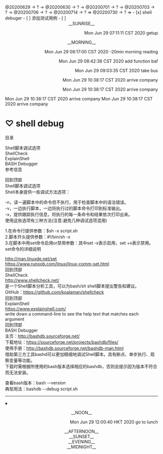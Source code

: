 <link rel="stylesheet"  type="text/css" href="./css/public.css"/>
<TODO>@20200629 → ? → @20200630 → ? → @20200701 → ? → @20200703 → ? → @20200706 → ? → @20200714 → ? ⇒ @20200730 → ? ⇒ </TODO>
- [x] shell debuger   
- [ ] 添加测试用例   
- [ ]    

<center><tb-dc>__SUNRISE__</tb-dc></center>
<p align="right"><ac-dc>Mon Jun 29 07:11:11 CST 2020 getup</ac-dc></p>
<center><dc-tb-dc>__MORNING__</dc-tb-dc></center>
<p align="right"><ac-dc>Mon Jun 29 08:17:00 CST 2020 -20min morning reading</ac-dc></p>
<p align="right"><ac-dc>Mon Jun 29 08:42:38 CST 2020 add function baf</ac-dc></p>
<p align="right"><ac-dc>Mon Jun 29 09:03:35 CST 2020 take bus</ac-dc></p>
<p align="right"><ac-dc>Mon Jun 29 10:38:17 CST 2020 arrive company</ac-dc></p>
<p align="right"><ac-dc>Mon Jun 29 10:38:17 CST 2020 arrive company</ac-dc></p>
<ac-dc>Mon Jun 29 10:38:17 CST 2020 arrive company</ac-dc>
<ac-dc>Mon Jun 29 10:38:17 CST 2020 arrive company</ac-dc>

# ♡ shell debug
目录  

Shell脚本调试选项  
ShellCheck  
ExplainShell  
BASH Debugger  
参考信息  
   

回到顶部  
Shell脚本调试选项  
Shell本身提供一些调试方法选项：  

-n，读一遍脚本中的命令但不执行，用于检查脚本中的语法错误。  
-v，一边执行脚本，一边将执行过的脚本命令打印到标准输出。  
-x，提供跟踪执行信息，将执行的每一条命令和结果依次打印出来。  
使用这些选项有三种方法(注意:避免几种调试选项混用)  

1.在命令行提供参数：$sh -x script.sh  
2.脚本开头提供参数：#!/bin/sh -x  
3.在脚本中用set命令启用or禁用参数：其中set -x表示启用，set +x表示禁用。  
set命令的详细说明  

http://man.linuxde.net/set  
https://www.runoob.com/linux/linux-comm-set.html  
回到顶部  
ShellCheck  
http://www.shellcheck.net/  
是一个Shell脚本分析工具，可以为bash/sh shell脚本提出警告和建议。  
GitHub：https://github.com/koalaman/shellcheck  
回到顶部  
ExplainShell  
https://www.explainshell.com/  
write down a command-line to see the help text that matches each argument  
回到顶部  
BASH Debugger  
主页：http://bashdb.sourceforge.net/  
下载地址：https://sourceforge.net/projects/bashdb/files/  
使用手册：http://bashdb.sourceforge.net/bashdb-man.html  
借助第三方工具bashd可以更加精细地调试Shell脚本。具有断点、单步执行、观察变量等功能。  
下载时需根据所使用的bash版本选择相应的bashdb，否则会提示因为版本不符合而无法安装。  

查看bash版本：bash --version  
典型用法：bashdb --debug script.sh  

---
_♠_
<center><tb-dc>__NOON__</tb-dc></center>
<p align="right"><ac-dc>Mon Jun 29 12:00:40 HKT 2020 go to lunch</ac-dc></p>
<center><tb-dc>__AFTERNOON__</tb-dc></center>
<center><tb-dc>__SUNSET__</tb-dc></center>
<center><tb-dc>__EVENING__</tb-dc></center>
<center><tb-dc>__MIDNIGHT__</tb-dc></center>
